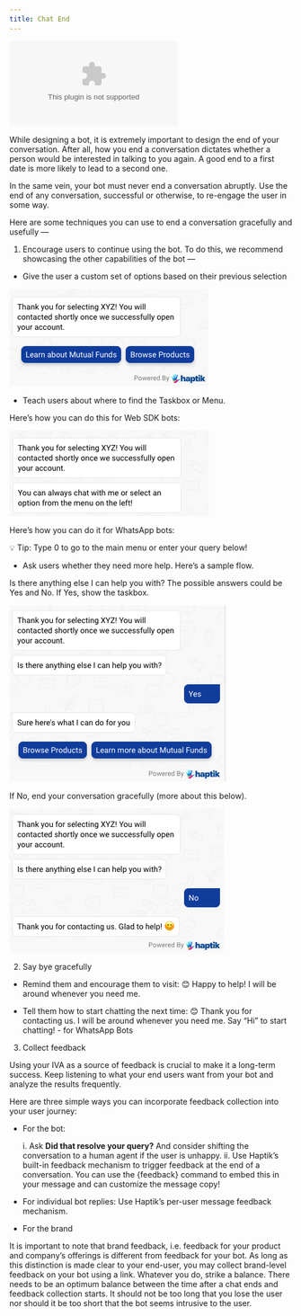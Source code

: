 ```yaml
---
title: Chat End
---
```


![chatend1](https://github.com/hellohaptik/docs_haptik/blob/medhaanand-patch-33/docs/bot-builder/basic/assets/Checklist.xlsx)

While designing a bot, it is extremely important to design the end of your conversation. After all, how you end a conversation dictates whether a person would be interested in talking to you again. A good end to a first date is more likely to lead to a second one. 

In the same vein, your bot must never end a conversation abruptly. Use the end of any conversation, successful or otherwise, to re-engage the user in some way.

Here are some techniques you can use to end a conversation gracefully and usefully —

1. Encourage users to continue using the bot. To do this, we recommend showcasing the other capabilities of the bot —

- Give the user a custom set of options based on their previous selection

![chatend1](/assets/chatend1.png)

- Teach users about where to find the Taskbox or Menu. 

Here’s how you can do this for Web SDK bots:

![chatend2](/assets/chatend2.png)

Here’s how you can do it for WhatsApp bots: 

💡 Tip: Type 0 to go to the main menu or enter your query below!

- Ask users whether they need more help. Here’s a sample flow. 

Is there anything else I can help you with? The possible answers could be Yes and No. If Yes, show the taskbox. 

![chatend3](/assets/chatend3.png)

If No, end your conversation gracefully (more about this below).

![chatend4](/assets/chatend4.png)

2. Say bye gracefully

- Remind them and encourage them to visit: 😊 Happy to help! I will be around whenever you need me.

- Tell them how to start chatting the next time: 😊 Thank you for contacting us. I will be around whenever you need me. Say “Hi” to start chatting! - for WhatsApp Bots

3. Collect feedback

Using your IVA as a source of feedback is crucial to make it a long-term success. Keep listening to what your end users want from your bot and analyze the results frequently.

Here are three simple ways you can incorporate feedback collection into your user journey:

- For the bot: 
  
  i. Ask **Did that resolve your query?** And consider shifting the conversation to a human agent if the user is unhappy. 
  ii. Use Haptik’s built-in feedback mechanism to trigger feedback at the end of a conversation. You can use the {feedback} command to embed this in your message     and can customize the message copy!
  
- For individual bot replies: Use Haptik’s per-user message feedback mechanism.

- For the brand

It is important to note that brand feedback, i.e. feedback for your product and company’s offerings is different from feedback for your bot. As long as this distinction is made clear to your end-user, you may collect brand-level feedback on your bot using a link. Whatever you do, strike a balance. There needs to be an optimum balance between the time after a chat ends and feedback collection starts. It should not be too long that you lose the user nor should it be too short that the bot seems intrusive to the user.

